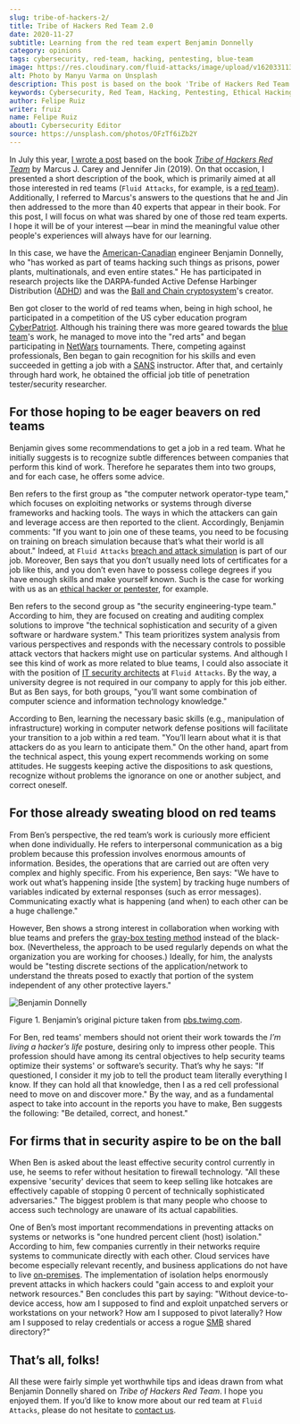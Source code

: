 ```yaml
---
slug: tribe-of-hackers-2/
title: Tribe of Hackers Red Team 2.0
date: 2020-11-27
subtitle: Learning from the red team expert Benjamin Donnelly
category: opinions
tags: cybersecurity, red-team, hacking, pentesting, blue-team
image: https://res.cloudinary.com/fluid-attacks/image/upload/v1620331132/blog/tribe-of-hackers-2/cover_tdklcz.webp
alt: Photo by Manyu Varma on Unsplash
description: This post is based on the book 'Tribe of Hackers Red Team' by Carey and Jin. Here we share content from the interview with Benjamin Donnelly.
keywords: Cybersecurity, Red Team, Hacking, Pentesting, Ethical Hacking, Blue Team, Knowledge, Tribe
author: Felipe Ruiz
writer: fruiz
name: Felipe Ruiz
about1: Cybersecurity Editor
source: https://unsplash.com/photos/OFzTf6iZb2Y
---
```


In July this year,
[I wrote a post](../tribe-of-hackers-1/)
based on the book [*Tribe of Hackers Red Team*](https://www.amazon.com/Tribe-Hackers-Red-Team-Cybersecurity/dp/1119643325)
by Marcus J. Carey and Jennifer Jin (2019).
On that occasion,
I presented a short description of the book,
which is primarily aimed at all those interested in red teams
(`Fluid Attacks`,
for example,
is a [red team](../../solutions/red-teaming/)).
Additionally,
I referred to Marcus's answers to the questions
that he and Jin then addressed
to the more than 40 experts
that appear in their book.
For this post,
I will focus on what was shared
by one of those red team experts.
I hope it will be of your interest
—bear in mind the meaningful value
other people's experiences will always have for our learning.

In this case, we have the
[American-Canadian](https://en.everybodywiki.com/Benjamin_Donnelly_\(polymath\))
engineer Benjamin Donnelly, who "has worked as part of teams hacking
such things as prisons, power plants, multinationals, and even entire
states." He has participated in research projects like the DARPA-funded
Active Defense Harbinger Distribution
([ADHD](https://www.activecountermeasures.com/free-tools/adhd/)) and was
the [Ball and Chain
cryptosystem](https://www.irongeek.com/i.php?page=videos/derbycon4/t108-ball-and-chain-a-new-paradigm-in-stored-password-security-benjamin-donnelly-and-tim-tomes)'s
creator.

Ben got closer to the world of red teams when, being in high school, he
participated in a competition of the US cyber education program
[CyberPatriot](https://en.wikipedia.org/wiki/CyberPatriot). Although his
training there was more geared towards the [blue
team](../purple-team/)'s work, he managed to move into the "red arts"
and began participating in
[NetWars](https://www.sans.org/cyber-ranges/netwars-tournaments/core/)
tournaments. There, competing against professionals, Ben began to gain
recognition for his skills and even succeeded in getting a job with a
[SANS](https://www.sans.org/) instructor. After that, and certainly
through hard work, he obtained the official job title of penetration
tester/security researcher.

## For those hoping to be eager beavers on red teams

Benjamin gives some recommendations to get a job in a red team. What he
initially suggests is to recognize subtle differences between companies
that perform this kind of work. Therefore he separates them into two
groups, and for each case, he offers some advice.

Ben refers to the first group as "the computer network operator-type
team," which focuses on exploiting networks or systems through diverse
frameworks and hacking tools. The ways in which the attackers can gain
and leverage access are then reported to the client. Accordingly,
Benjamin comments: "If you want to join one of these teams, you need to
be focusing on training on breach simulation because that’s what their
world is all about."
Indeed,
at `Fluid Attacks`
[breach and attack simulation](../../solutions/attack-simulation/)
is part of our job.
Moreover, Ben says that you don’t usually need lots
of certificates for a job like this, and you don’t even have to possess
college degrees if you have enough skills and make yourself known. Such
is the case for working with us as an [ethical hacker or
pentester](../../careers/openings/), for example.

Ben refers to the second group as "the security engineering-type team."
According to him, they are focused on creating and auditing complex
solutions to improve "the technical sophistication and security of a
given software or hardware system." This team prioritizes system
analysis from various perspectives and responds with the necessary
controls to possible attack vectors that hackers might use on particular
systems. And although I see this kind of work as more related to blue
teams, I could also associate it with the position of [IT security
architects](../../careers/openings/) at `Fluid Attacks`. By the way, a
university degree is not required in our company to apply for this job
either. But as Ben says, for both groups, "you’ll want some combination
of computer science and information technology knowledge."

<cta-banner
  buttontxt="Read more"
  link="/solutions/red-teaming/"
  title="Get started with Fluid Attacks' Red Teaming solution right now"
/>

According to Ben, learning the necessary basic skills (e.g.,
manipulation of infrastructure) working in computer network defense
positions will facilitate your transition to a job within a red team.
"You’ll learn about what it is that attackers do as you learn to
anticipate them." On the other hand, apart from the technical aspect,
this young expert recommends working on some attitudes. He suggests
keeping active the dispositions to ask questions, recognize without
problems the ignorance on one or another subject, and correct oneself.

## For those already sweating blood on red teams

From Ben’s perspective, the red team’s work is curiously more efficient
when done individually. He refers to interpersonal communication as a
big problem because this profession involves enormous amounts of
information. Besides, the operations that are carried out are often very
complex and highly specific. From his experience, Ben says: "We have to
work out what’s happening inside \[the system\] by tracking huge numbers
of variables indicated by external responses (such as error messages).
Communicating exactly what is happening (and when) to each other can be
a huge challenge."

However, Ben shows a strong interest in collaboration when working with
blue teams and prefers the [gray-box testing
method](https://en.wikipedia.org/wiki/Gray_box_testing) instead of the
black-box. (Nevertheless, the approach to be used regularly depends on
what the organization you are working for chooses.) Ideally, for him,
the analysts would be "testing discrete sections of the
application/network to understand the threats posed to exactly that
portion of the system independent of any other protective layers."

<div class="imgblock">

![Benjamin Donnelly](https://res.cloudinary.com/fluid-attacks/image/upload/v1620331130/blog/tribe-of-hackers-2/benjamin_somzhx.webp)

<div class="title">

Figure 1. Benjamin’s original picture taken from
[pbs.twimg.com](https://web.archive.org/web/20190929024550/https://pbs.twimg.com/profile_images/1092476712741302272/Ss5tKSjh_400x400.jpg).

</div>

</div>

For Ben, red teams' members should not orient their work towards the
*I’m living a hacker’s life* posture, desiring only to impress other
people. This profession should have among its central objectives to help
security teams optimize their systems' or software’s security. That’s
why he says: "If questioned, I consider it my job to tell the product
team literally everything I know. If they can hold all that knowledge,
then I as a red cell professional need to move on and discover more." By
the way, and as a fundamental aspect to take into account in the reports
you have to make, Ben suggests the following: "Be detailed, correct, and
honest."

## For firms that in security aspire to be on the ball

When Ben is asked about the least effective security control currently
in use, he seems to refer without hesitation to firewall technology.
"All these expensive 'security' devices that seem to keep selling like
hotcakes are effectively capable of stopping 0 percent of technically
sophisticated adversaries." The biggest problem is that many people who
choose to access such technology are unaware of its actual capabilities.

One of Ben’s most important recommendations in preventing attacks on
systems or networks is "one hundred percent client (host) isolation."
According to him, few companies currently in their networks require
systems to communicate directly with each other. Cloud services have
become especially relevant recently, and business applications do not
have to live
[on-premises](https://en.wikipedia.org/wiki/On-premises_software). The
implementation of isolation helps enormously prevent attacks in which
hackers could "gain access to and exploit your network resources." Ben
concludes this part by saying: "Without device-to-device access, how am
I supposed to find and exploit unpatched servers or workstations on your
network? How am I supposed to pivot laterally? How am I supposed to
relay credentials or access a rogue
[SMB](https://en.wikipedia.org/wiki/Server_Message_Block) shared
directory?"

## That’s all, folks!

All these were fairly simple yet worthwhile tips and ideas drawn from
what Benjamin Donnelly shared on *Tribe of Hackers Red Team*. I hope you
enjoyed them. If you’d like to know more about our red team at `Fluid Attacks`,
please do not hesitate to [contact us](../../contact-us/).
